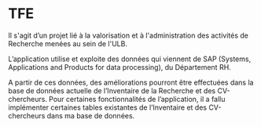 # TFE

Il s'agit d’un projet lié à la valorisation et à l'administration des activités de Recherche menées au 
sein de l'ULB.

L’application utilise et exploite des données qui viennent de SAP (Systems, Applications and 
Products for data processing), du Département RH.

A partir de ces données, des améliorations pourront être effectuées dans la base de données 
actuelle de l’Inventaire de la Recherche et des CV-chercheurs.
Pour certaines fonctionnalités de l’application, il a fallu implémenter certaines tables existantes de 
l’Inventaire et des CV-chercheurs dans ma base de données.
